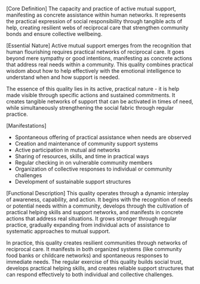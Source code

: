 [Core Definition]
The capacity and practice of active mutual support, manifesting as concrete assistance within human networks. It represents the practical expression of social responsibility through tangible acts of help, creating resilient webs of reciprocal care that strengthen community bonds and ensure collective wellbeing.

[Essential Nature]
Active mutual support emerges from the recognition that human flourishing requires practical networks of reciprocal care. It goes beyond mere sympathy or good intentions, manifesting as concrete actions that address real needs within a community. This quality combines practical wisdom about how to help effectively with the emotional intelligence to understand when and how support is needed.

The essence of this quality lies in its active, practical nature - it is help made visible through specific actions and sustained commitments. It creates tangible networks of support that can be activated in times of need, while simultaneously strengthening the social fabric through regular practice.

[Manifestations]
- Spontaneous offering of practical assistance when needs are observed
- Creation and maintenance of community support systems
- Active participation in mutual aid networks
- Sharing of resources, skills, and time in practical ways
- Regular checking in on vulnerable community members
- Organization of collective responses to individual or community challenges
- Development of sustainable support structures

[Functional Description]
This quality operates through a dynamic interplay of awareness, capability, and action. It begins with the recognition of needs or potential needs within a community, develops through the cultivation of practical helping skills and support networks, and manifests in concrete actions that address real situations. It grows stronger through regular practice, gradually expanding from individual acts of assistance to systematic approaches to mutual support.

In practice, this quality creates resilient communities through networks of reciprocal care. It manifests in both organized systems (like community food banks or childcare networks) and spontaneous responses to immediate needs. The regular exercise of this quality builds social trust, develops practical helping skills, and creates reliable support structures that can respond effectively to both individual and collective challenges.